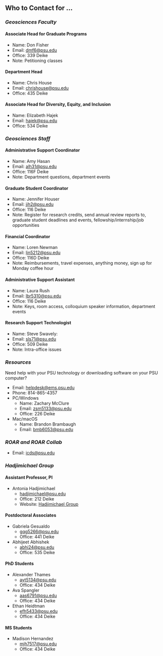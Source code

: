 ## Who to Contact for …

### _Geosciences Faculty_
#### **Associate Head for Graduate Programs**
- Name: Don Fisher
- Email: dmf6@psu.edu
- Office: 339 Deike
- Note: Petitioning classes

#### **Department Head**
- Name: Chris House 
- Email: chrishouse@psu.edu
- Office: 435 Deike

#### **Associate Head for Diversity, Equity, and Inclusion**
- Name: Elizabeth Hajek
- Email: hajek@psu.edu
- Office: 534 Deike

### _Geosciences Staff_
#### **Administrative Support Coordinator**
- Name: Amy Hasan
- Email: alh31@psu.edu
- Office: 116F Deike
- Note: Department questions, department events

#### **Graduate Student Coordinator**
- Name: Jennifer Houser
- Email: jjh2@psu.edu
- Office: 116 Deike
- Note: Register for research credits, send annual review reports to, graduate student deadlines and events, fellowship/internship/job opportunities

#### **Financial Coordinator**
- Name: Loren Newman
- Email: ljn5212@psu.edu
- Office: 116D Deike
- Note: Reimbursements, travel expenses, anything money, sign up for Monday coffee hour

#### **Administrative Support Assistant**
- Name: Laura Rush
- Email: lbr5310@psu.edu
- Office: 116 Deike
- Note: Keys, room access, colloquium speaker information, department events

#### **Research Support Technologist**
- Name: Steve Swavely:
- Email: sls71@psu.edu
- Office: 509 Deike
- Note: Intra-office issues

### _Resources_
Need help with your PSU technology or downloading software on your PSU computer?
- Email: helpdesk@ems.psu.edu
- Phone: 814-865-4357
- PC/Windows
  - Name: Zachary McClure
  - Email: zsm5133@psu.edu
  - Office: 226 Deike
- Mac/macOS
  - Name: Brandon Brambaugh
  - Email: bmb6053@psu.edu

### _ROAR and ROAR Collab_
- Email: icds@psu.edu

### _Hadjimichael Group_
#### **Assistant Professor, PI**
- Antonia Hadjimichael
  - hadjimichael@psu.edu
  - Office: 212 Deike
  - Website: [Hadjimichael Group](https://www.hadjimichaelgroup.info/)

#### **Postdoctoral Associates**
- Gabriela Gesualdo
  - gqg5266@psu.edu
  - Office: 441 Deike
- Abhijeet Abhishek
  - abhi24@psu.edu
  - Office: 535 Deike

#### **PhD Students**
- Alexander Thames
  - ayt5134@psu.edu
  - Office: 434 Deike
- Ava Spangler
  - aas6791@psu.edu
  - Office: 434 Deike
- Ethan Heidtman
  - efh5433@psu.edu
  - Office: 434 Deike

#### **MS Students** 
- Madison Hernandez
  - mjh7517@psu.edu
  - Office: 434 Deike


